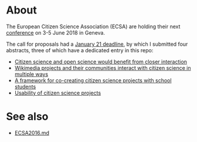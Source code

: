 # About

The European Citizen Science Association (ECSA) are holding their next [conference](https://www.ecsa-conference.eu/) on 3-5 June 2018 in Geneva.

The call for proposals had a [January 21 deadline](https://www.ecsa-conference.eu/component/k2/item/15-the-call-is-extended), by which I submitted four abstracts, three of which have a dedicated entry in this repo:
* [Citizen science and open science would benefit from closer interaction](ECSA-2018-Citizen-science-and-Open-science.md)
* [Wikimedia projects and their communities interact with citizen science in multiple ways](https://www.wikidata.org/wiki/User:Daniel_Mietchen/ECSA_2018)
* [A framework for co-creating citizen science projects with school students](ECSA-2018-IAS.md)
* [Usability of citizen science projects](ECSA-2018-Usability.md)

# See also

* [ECSA2016.md](ECSA2016.md)
